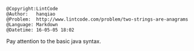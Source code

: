 ```
@Copyright:LintCode
@Author:   hanqiao
@Problem:  http://www.lintcode.com/problem/two-strings-are-anagrams
@Language: Markdown
@Datetime: 16-05-05 18:02
```

Pay attention to the basic java syntax.